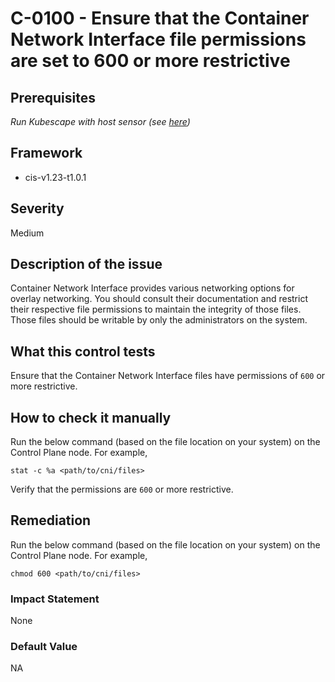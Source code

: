 # C-0100 - Ensure that the Container Network Interface file permissions are set to 600 or more restrictive

## Prerequisites
 *Run Kubescape with host sensor (see [here](https://hub.armo.cloud/docs/host-sensor))*
 
## Framework
* cis-v1.23-t1.0.1
 
## Severity
Medium

## Description of the issue
Container Network Interface provides various networking options for overlay networking. You should consult their documentation and restrict their respective file permissions to maintain the integrity of those files. Those files should be writable by only the administrators on the system.
 
## What this control tests 
Ensure that the Container Network Interface files have permissions of `600` or more restrictive.
 
## How to check it manually 
Run the below command (based on the file location on your system) on the Control Plane node. For example,

 
```
stat -c %a <path/to/cni/files>

```
 Verify that the permissions are `600` or more restrictive.
 
## Remediation
Run the below command (based on the file location on your system) on the Control Plane node. For example,

 
```
chmod 600 <path/to/cni/files>

```
 
### Impact Statement
None
 
### Default Value
NA
 
